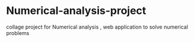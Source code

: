 # Numerical-analysis-project
collage project for Numerical analysis , web application to solve numerical problems
